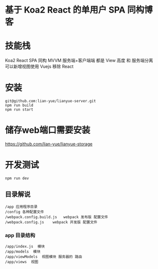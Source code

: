 # 基于 Koa2 React 的单用户 SPA 同构博客

# 技能栈
Koa2
React
SPA
同构
MVVM 服务端+客户端端 都是
View 高度 和 服务端分离 可以新增视图使用 Vuejs  移除 React


# 安装
```
git@github.com:lian-yue/lianyue-server.git
npm run build
npm run start
```

# 储存web端口需要安装
https://github.com/lian-yue/lianyue-storage

# 开发测试

```
npm run dev
```

## 目录解说
```
/app 应用程序目录
/config 各种配置文件
/webpack.config.build.js   webpack 发布版 配置文件
/webpack.config.js    webpack 开发版 配置文件
```

### app 目录结构
```
/app/index.js  模块
/app/models  模块
/app/viewModels  视图模块 服务器的 路由
/app/views  视图
```
